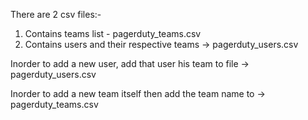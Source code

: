 There are 2 csv files:-
1. Contains teams list - pagerduty_teams.csv
2. Contains users and their respective teams -> pagerduty_users.csv

Inorder to add a new user, add that user his team to file -> pagerduty_users.csv

Inorder to add a new team itself then add the team name to -> pagerduty_teams.csv
